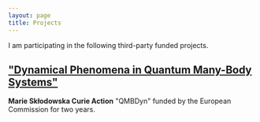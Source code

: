 ```yaml
---
layout: page
title: Projects
---
```


I am participating in the following third-party funded projects.


["Dynamical Phenomena in Quantum Many-Body Systems"](/posts/qmbdyn_2017)
---------------------------------------------------------

**Marie Skłodowska Curie Action** "QMBDyn" funded by the European Commission for two years.







